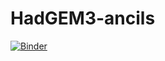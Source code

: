 # HadGEM3-ancils

[![Binder](https://mybinder.org/badge_logo.svg)](https://mybinder.org/v2/gh/sebsteinig/HadGEM3-ancils/HEAD)
